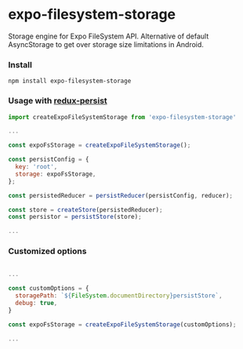 # expo-filesystem-storage
Storage engine for Expo FileSystem API. Alternative of default AsyncStorage to get over  storage size limitations in Android.


### Install

```
npm install expo-filesystem-storage
```

### Usage with [redux-persist](https://github.com/rt2zz/redux-persist/)

```js
import createExpoFileSystemStorage from 'expo-filesystem-storage'

...

const expoFsStorage = createExpoFileSystemStorage();

const persistConfig = {
  key: 'root',
  storage: expoFsStorage,
};

const persistedReducer = persistReducer(persistConfig, reducer);

const store = createStore(persistedReducer);
const persistor = persistStore(store);

...

```

### Customized options
```js

...

const customOptions = {
  storagePath: `${FileSystem.documentDirectory}persistStore`,
  debug: true,
}

const expoFsStorage = createExpoFileSystemStorage(customOptions);

...

```
